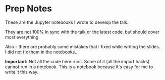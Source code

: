 # Prep Notes

These are the Jupyter notebooks I wrote to develop the talk.

They are not 100% in sync with the talk or the latest code,
but should cover most everything.

Also - there are probably some mistakes that I fixed while writing 
the slides. I did not fix them in the notebooks...

**Important:** Not all the code here runs. Some of it (all the import hacks)
cannot run in a notebook.
This is a notebook because it's easy for me to write it this way.